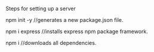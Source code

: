 Steps for setting up a server

npm init -y //generates a new package.json file.

npm i express //installs express npm package framework.

npm i //downloads all dependencies.